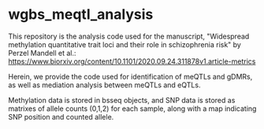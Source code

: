 # wgbs_meqtl_analysis
This repository is the analysis code used for the manuscript, "Widespread methylation quantitative trait loci and their role in schizophrenia risk" by Perzel Mandell et al.:
https://www.biorxiv.org/content/10.1101/2020.09.24.311878v1.article-metrics

Herein, we provide the code used for identification of meQTLs and gDMRs, as well as mediation analysis between meQTLs and eQTLs. 

Methylation data is stored in bsseq objects, and SNP data is stored as matrixes of allele counts (0,1,2) for each sample, along with a map indicating SNP position and counted allele. 
